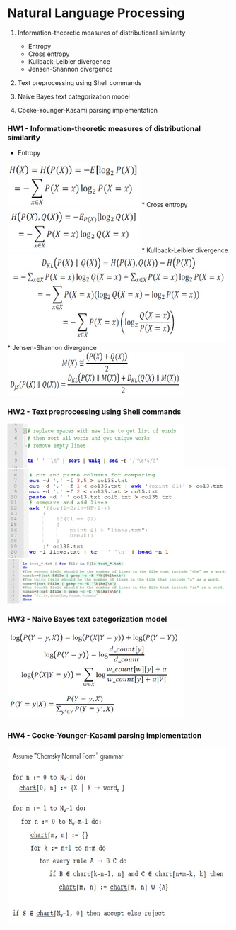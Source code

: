 # Natural Language Processing

1. Information-theoretic measures of distributional similarity
   * Entropy
   * Cross entropy
   * Kullback-Leibler divergence
   * Jensen-Shannon divergence
   
2. Text preprocessing using Shell commands

3. Naive Bayes text categorization model

4. Cocke-Younger-Kasami parsing implementation

### HW1 - Information-theoretic measures of distributional similarity
* Entropy
<img src="https://github.com/chandnii7/NLP/blob/main/hw1/images/img1.jpg" height="100" width="300"/>
* Cross entropy
<img src="https://github.com/chandnii7/NLP/blob/main/hw1/images/img2.jpg" height="100" width="300"/>
* Kullback-Leibler divergence
<img src="https://github.com/chandnii7/NLP/blob/main/hw1/images/img3.jpg" height="200" width="500"/>
* Jensen-Shannon divergence
<img src="https://github.com/chandnii7/NLP/blob/main/hw1/images/img4.jpg" height="100" width="400"/>

### HW2 - Text preprocessing using Shell commands
<img src="https://github.com/chandnii7/NLP/blob/main/hw2/images/img1.jpg" height="100" width="400"/>
<img src="https://github.com/chandnii7/NLP/blob/main/hw2/images/img2.jpg" height="200" width="500"/>
<img src="https://github.com/chandnii7/NLP/blob/main/hw2/images/img3.jpg" height="100" width="600"/>

### HW3 - Naive Bayes text categorization model
<img src="https://github.com/chandnii7/NLP/blob/main/hw3/images/img1.jpg" height="200" width="400"/>

### HW4 - Cocke-Younger-Kasami parsing implementation
<img src="https://github.com/chandnii7/NLP/blob/main/hw4/images/img1.jpg" height="400" width="500"/>

